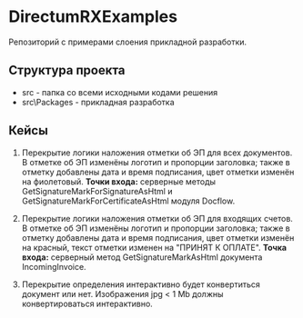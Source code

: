 ﻿# DirectumRXExamples

Репозиторий с примерами слоения прикладной разработки.

## Структура проекта

* src - папка со всеми исходными кодами решения
* src\Packages - прикладная разработка

## Кейсы

1. Перекрытие логики наложения отметки об ЭП для всех документов. В отметке об ЭП изменёны логотип и пропорции заголовка; также в отметку добавлены дата и время подписания, цвет отметки изменён на фиолетовый. **Точки входа:** серверные методы GetSignatureMarkForSignatureAsHtml и GetSignatureMarkForCertificateAsHtml модуля Docflow.

2. Перекрытие логики наложения отметки об ЭП для входящих счетов. В отметке об ЭП изменёны логотип и пропорции заголовка; также в отметку добавлены дата и время подписания, цвет отметки изменён на красный, текст отметки изменен на "ПРИНЯТ К ОПЛАТЕ". **Точка входа:** серверный метод GetSignatureMarkAsHtml документа IncomingInvoice. 

3. Перекрытие определения интерактивно будет конвертиться документ или нет. Изображения jpg < 1 Mb должны конвертироваться интерактивно.